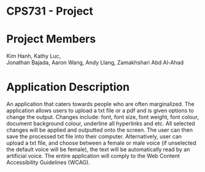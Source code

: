 # CPS731 - Project

# Project Members
Kim Hanh, Kathy Luc,  
Jonathan Bajada,
Aaron Wang,
Andy LIang,
Zamakhshari Abd Al-Ahad 

# Application Description

An application that caters towards people who are often marginalized. The application allows users to upload a txt file or a pdf and is given options to change the output. Changes include: font, font size, font weight, font colour, document background colour, underline all hyperlinks  and etc. All selected changes will be applied and outputted onto the screen. The user can then save the processed txt file into their computer. Alternatively, user can upload a txt file, and choose between a female or male voice (if unselected the default voice will be female), the text will be automatically read by an artificial voice. The entire application will comply to the Web Content Accessibility Guidelines (WCAG). 

